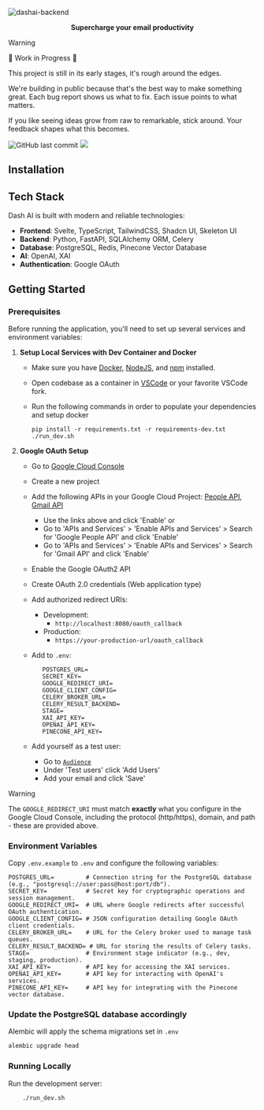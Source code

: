 ![dashai-backend](https://socialify.git.ci/dash-ai-labs/dashai-backend/image?forks=1&issues=1&logo=https%3A%2F%2Fgetdash.ai%2Fbig_logo.png&name=1&owner=1&pattern=Charlie+Brown&pulls=1&stargazers=1&theme=Dark)

<p align="center"><b>Supercharge your email productivity</b></p>


> [!WARNING]
>
> 🚧 Work in Progress 🚧
> 
> This project is still in its early stages, it's rough around the edges. 
>
> We're building in public because that's the best way to make something great. Each bug report shows us what to fix. Each issue points to what matters.
>
> If you like seeing ideas grow from raw to remarkable, stick around. Your feedback shapes what this becomes.

![GitHub last commit](https://img.shields.io/github/last-commit/dash-ai-labs/dashai-backend)
[![](https://dcbadge.limes.pink/api/server/uuBsw5xFHc)](https://discord.gg/uuBsw5xFHc)


## Installation

## Tech Stack

Dash AI is built with modern and reliable technologies:

- **Frontend**: Svelte, TypeScript, TailwindCSS, Shadcn UI, Skeleton UI
- **Backend**: Python, FastAPI, SQLAlchemy ORM, Celery
- **Database**: PostgreSQL, Redis, Pinecone Vector Database
- **AI**: OpenAI, XAI
- **Authentication**: Google OAuth

## Getting Started

### Prerequisites


Before running the application, you'll need to set up several services and environment variables:

1. **Setup Local Services with Dev Container and Docker**

   - Make sure you have [Docker](https://docs.docker.com/get-docker/), [NodeJS](https://nodejs.org/en/download/), and [npm](https://www.npmjs.com/get-npm) installed.
   - Open codebase as a container in [VSCode](https://code.visualstudio.com/) or your favorite VSCode fork.
   - Run the following commands in order to populate your dependencies and setup docker

     ```
     pip install -r requirements.txt -r requirements-dev.txt
     ./run_dev.sh
     ```


2. **Google OAuth Setup**

   - Go to [Google Cloud Console](https://console.cloud.google.com)
   - Create a new project
   - Add the following APIs in your Google Cloud Project: [People API](https://console.cloud.google.com/apis/library/people.googleapis.com), [Gmail API](https://console.cloud.google.com/apis/library/gmail.googleapis.com)
     - Use the links above and click 'Enable' or
     - Go to 'APIs and Services' > 'Enable APIs and Services' > Search for 'Google People API' and click 'Enable'
     - Go to 'APIs and Services' > 'Enable APIs and Services' > Search for 'Gmail API' and click 'Enable'
   - Enable the Google OAuth2 API
   - Create OAuth 2.0 credentials (Web application type)
   - Add authorized redirect URIs:
     - Development:
       - `http://localhost:8080/oauth_callback`
     - Production:
       - `https://your-production-url/oauth_callback`
   - Add to `.env`:

     ```env
        POSTGRES_URL=
        SECRET_KEY=
        GOOGLE_REDIRECT_URI=
        GOOGLE_CLIENT_CONFIG=
        CELERY_BROKER_URL=
        CELERY_RESULT_BACKEND=
        STAGE=
        XAI_API_KEY=
        OPENAI_API_KEY=
        PINECONE_API_KEY=
     ```

   - Add yourself as a test user:

     - Go to [`Audience`](https://console.cloud.google.com/auth/audience)
     - Under 'Test users' click 'Add Users'
     - Add your email and click 'Save'

> [!WARNING]
> The `GOOGLE_REDIRECT_URI` must match **exactly** what you configure in the Google Cloud Console, including the protocol (http/https), domain, and path - these are provided above.


### Environment Variables

Copy `.env.example` to `.env` and configure the following variables:

```env
POSTGRES_URL=         # Connection string for the PostgreSQL database (e.g., "postgresql://user:pass@host:port/db").
SECRET_KEY=           # Secret key for cryptographic operations and session management.
GOOGLE_REDIRECT_URI=  # URL where Google redirects after successful OAuth authentication.
GOOGLE_CLIENT_CONFIG= # JSON configuration detailing Google OAuth client credentials.
CELERY_BROKER_URL=    # URL for the Celery broker used to manage task queues.
CELERY_RESULT_BACKEND= # URL for storing the results of Celery tasks.
STAGE=                # Environment stage indicator (e.g., dev, staging, production).
XAI_API_KEY=          # API key for accessing the XAI services.
OPENAI_API_KEY=       # API key for interacting with OpenAI's services.
PINECONE_API_KEY=     # API key for integrating with the Pinecone vector database.
```

### Update the PostgreSQL database accordingly

Alembic will apply the schema migrations set in `.env`

```bash
alembic upgrade head
```


### Running Locally

Run the development server:

```bash
    ./run_dev.sh
```
